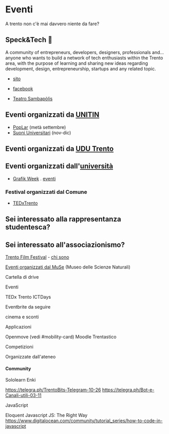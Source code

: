 # Eventi

A trento non c'è mai davvero niente da fare?

## Speck&Tech 🐷

A community of entrepreneurs, developers, designers, professionals and... anyone who wants to build a network of tech enthusiasts within the Trento area, with the purpose of learning and sharing new ideas regarding development, design, entrepreneurship, startups and any related topic.

- [sito](https://speckand.tech/)
- [facebook](https://www.facebook.com/speckandtech/)

- [Teatro Sambapòlis](http://facebook.com/TeatroSanbapolis/)

## Eventi organizzati da [UNITIN](https://www.facebook.com/unitintrento/events/)

- [PopLar](https://www.facebook.com/poplartrento/) (metà settembre)
- [Suoni Universitari](https://www.facebook.com/suoniuniv/) (nov-dic)

## Eventi organizzati da [UDU Trento](https://www.facebook.com/udutrento/events/)

## Eventi organizzati dall'[università](https://www.facebook.com/UniTrento/events/)

- [Grafik Week](https://www.facebook.com/grafikweek/) . [eventi](https://www.facebook.com/grafikweek/events/)

### Festival organizzati dal Comune

- [TEDxTrento](https://www.facebook.com/TEDxTrento/events/)

## Sei interessato alla rappresentanza studentesca?

## Sei interessato all'associazionismo?

[Trento Film Festival](https://www.facebook.com/trentofestival/events/
) - [chi sono](https://www.facebook.com/pg/trentofestival/about/)

[Eventi organizzati dal MuSe](https://www.facebook.com/musetrento/events/) (Museo delle Scienze Naturali)

Cartella di drive

Eventi

TEDx Trento
ICTDays

Eventbrite da seguire

cinema e sconti

Applicazioni

Openmove (vedi #mobility-card)
Moodle
Trentastico

Competizioni

Organizzate dall'ateneo

#### Community

Sololearn
Enki

https://telegra.ph/TrentoBits-Telegram-10-26
https://telegra.ph/Bot-e-Canali-utili-03-11

JavaScript

Eloquent Javascript
JS: The Right Way
https://www.digitalocean.com/community/tutorial_series/how-to-code-in-javascript
